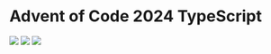 # Advent of Code 2024 TypeScript

![](https://img.shields.io/badge/2024%20📅-orange) ![](https://img.shields.io/badge/Stars%20⭐-11-yellow) ![](https://img.shields.io/badge/Days%20completed-4-red)
